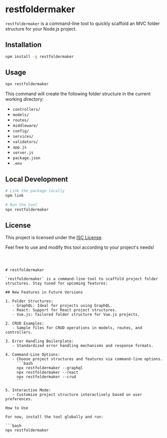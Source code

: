 # restfoldermaker

`restfoldermaker` is a command-line tool to quickly scaffold an MVC folder structure for your Node.js project.

## Installation

```bash
npm install -g restfoldermaker
```

## Usage

```bash
npx restfoldermaker
```

This command will create the following folder structure in the current working directory:

- `controllers/`
- `models/`
- `routes/`
- `middleware/`
- `config/`
- `services/`
- `validators/`
- `app.js`
- `server.js`
- `package.json`
- `.env`

## Local Development

```bash
# Link the package locally
npm link

# Run the tool
npx restfoldermaker
```

## License

This project is licensed under the [ISC License](LICENSE).

Feel free to use and modify this tool according to your project's needs!

```



# restfoldermaker

`restfoldermaker` is a command-line tool to scaffold project folder structures. Stay tuned for upcoming features:

## New Features in Future Versions

1. Folder Structures:
   - GraphQL: Ideal for projects using GraphQL.
   - React: Support for React project structures.
   - Vue.js: Tailored folder structure for Vue.js projects.

2. CRUD Examples:
   - Sample files for CRUD operations in models, routes, and controllers.

3. Error Handling Boilerplate:
   - Standardized error handling mechanisms and response formats.

4. Command-Line Options:
   - Choose project structures and features via command-line options.
     ```bash
     npx restfoldermaker --graphql
     npx restfoldermaker --react
     npx restfoldermaker --crud
     ```

5. Interactive Mode:
   - Customize project structure interactively based on user preferences.

How to Use

For now, install the tool globally and run:

```bash
npx restfoldermaker
